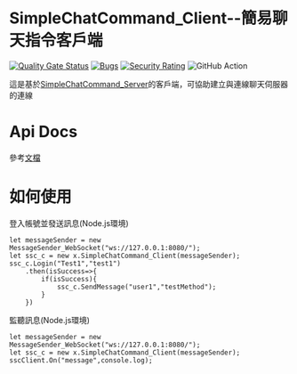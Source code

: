 # SimpleChatCommand_Client--簡易聊天指令客戶端
[![Quality Gate Status](https://sonarcloud.io/api/project_badges/measure?project=sa3214105_SimpleChatCommand_Client&metric=alert_status)](https://sonarcloud.io/summary/new_code?id=sa3214105_SimpleChatCommand_Client)
[![Bugs](https://sonarcloud.io/api/project_badges/measure?project=sa3214105_SimpleChatCommand_Client&metric=bugs)](https://sonarcloud.io/summary/new_code?id=sa3214105_SimpleChatCommand_Client)
[![Security Rating](https://sonarcloud.io/api/project_badges/measure?project=sa3214105_SimpleChatCommand_Client&metric=security_rating)](https://sonarcloud.io/summary/new_code?id=sa3214105_SimpleChatCommand_Client)
![GitHub Action](https://github.com/sa3214105/SimpleChatCommand_Client/actions/workflows/jest.yml/badge.svg)

這是基於[SimpleChatCommand_Server](https://github.com/sa3214105/SimpleChatCommand_Server)的客戶端，可協助建立與連線聊天伺服器的連線
# Api Docs
參考[文檔](https://sa3214105.github.io/SimpleChatCommand_Client/)
# 如何使用
登入帳號並發送訊息(Node.js環境)
```
let messageSender = new MessageSender_WebSocket("ws://127.0.0.1:8080/");
let ssc_c = new x.SimpleChatCommand_Client(messageSender);
ssc_c.Login("Test1","test1")
    .then(isSuccess=>{
        if(isSuccess){
            ssc_c.SendMessage("user1","testMethod");
        }
    })
```
監聽訊息(Node.js環境)
```
let messageSender = new MessageSender_WebSocket("ws://127.0.0.1:8080/");
let ssc_c = new x.SimpleChatCommand_Client(messageSender);
sscClient.On("message",console.log);
```